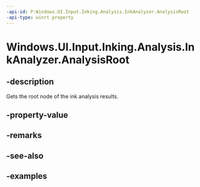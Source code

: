 ```yaml
---
-api-id: P:Windows.UI.Input.Inking.Analysis.InkAnalyzer.AnalysisRoot
-api-type: winrt property
---
```


<!-- Property syntax.
public InkAnalysisRoot AnalysisRoot { get; }
-->

# Windows.UI.Input.Inking.Analysis.InkAnalyzer.AnalysisRoot

## -description

Gets the root node of the ink analysis results.

## -property-value

## -remarks

## -see-also

## -examples

